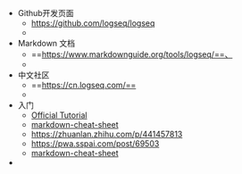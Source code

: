 - Github开发页面
	- https://github.com/logseq/logseq
	-
- Markdown 文档
	- ==https://www.markdownguide.org/tools/logseq/==、
	-
- 中文社区
	- ==https://cn.logseq.com/==
	-
- 入门
	- [Official Tutorial](https://docs.logseq.com/#/page/tutorial)
	- [markdown-cheat-sheet](markdown-cheat-sheet)
	- https://zhuanlan.zhihu.com/p/441457813
	- https://pwa.sspai.com/post/69503
	- [markdown-cheat-sheet](https://cn.logseq.com/t/topic/91)
-